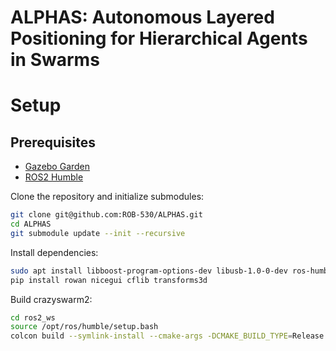 # ALPHAS: Autonomous Layered Positioning for Hierarchical Agents in Swarms

# Setup

## Prerequisites

- [Gazebo Garden](https://gazebosim.org/docs/garden/install/)
- [ROS2 Humble](https://docs.ros.org/en/humble/Installation/Ubuntu-Install-Debs.html)

Clone the repository and initialize submodules:

```sh
git clone git@github.com:ROB-530/ALPHAS.git
cd ALPHAS
git submodule update --init --recursive
```

Install dependencies:

```sh
sudo apt install libboost-program-options-dev libusb-1.0-0-dev ros-humble-motion-capture-tracking ros-humble-tf-transformations
pip install rowan nicegui cflib transforms3d
```

Build crazyswarm2:

```sh
cd ros2_ws
source /opt/ros/humble/setup.bash
colcon build --symlink-install --cmake-args -DCMAKE_BUILD_TYPE=Release
```
